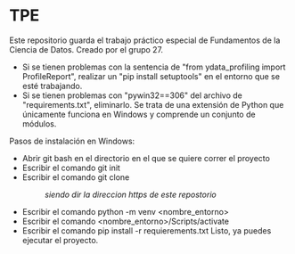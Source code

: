 # TPE
Este repositorio guarda el trabajo práctico especial de Fundamentos de la Ciencia de Datos. Creado por el grupo 27.  
- Si se tienen problemas con la sentencia de "from ydata_profiling import ProfileReport", realizar un "pip install setuptools" en el entorno que se esté trabajando.  
- Si se tienen problemas con "pywin32==306" del archivo de "requirements.txt", eliminarlo.  Se trata de una extensión de Python que únicamente funciona en Windows y comprende un conjunto de módulos.

Pasos de instalación en Windows:
- Abrir git bash en el directorio en el que se quiere correr el proyecto
- Escribir el comando git init
- Escribir el comando git clone <dir> _siendo dir la direccion https de este repostorio_
- Escribir el comando python -m venv <nombre_entorno>
- Escribir el comando <nombre_entorno>/Scripts/activate
- Escribir el comando pip install -r requierements.txt
Listo, ya puedes ejecutar el proyecto.
  
